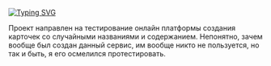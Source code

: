 [![Typing SVG](https://readme-typing-svg.herokuapp.com?color=%2336BCF7&lines=API+test+items)](https://git.io/typing-svg)

Проект направлен на тестирование онлайн платформы создания карточек со случайными названиями и содержанием. Непонятно, зачем вообще был создан данный сервис, им вообще никто не пользуется, но так и быть, я его осмелился протестировать.
